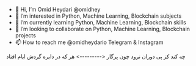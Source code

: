 - 👋 Hi, I’m Omid Heydari @omidhey
- 👀 I’m interested in Python, Machine Learning, Blockchain subjects
- 🌱 I’m currently learning Python, Machine Learning, Blockchain skills
- 💞️ I’m looking to collaborate on Python, Machine Learning, Blockchain projects
- 📫 How to reach me @omidheydario  Telegram & Instagram

<!---
omidhey/omidhey is a ✨ special ✨ repository because its `README.md` (this file) appears on your GitHub profile.
You can click the Preview link to take a look at your changes.
--->

  چه کند کز پی دوران نرود چون پرگار    <--------->    هر که در دایره گردش ایام افتاد
